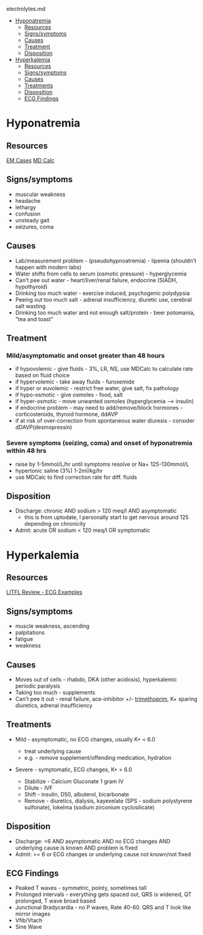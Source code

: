 electrolytes.md

<!-- 
Topics
---
# Hyponatremia
# Hypokalemia
# Hyperkalemia
# Hypomagnesemia
# Hypercalcemia
# Hypocalcemia

Template
---
# Abnormality

## Resources
## Signs/symptoms
## Causes
## Treatments
## Disposition
## ECG Findings -->

- [Hyponatremia](#hyponatremia)
  - [Resources](#resources)
  - [Signs/symptoms](#signssymptoms)
  - [Causes](#causes)
  - [Treatment](#treatment)
  - [Disposition](#disposition)
- [Hyperkalemia](#hyperkalemia)
  - [Resources](#resources-1)
  - [Signs/symptoms](#signssymptoms-1)
  - [Causes](#causes-1)
  - [Treatments](#treatments)
  - [Disposition](#disposition-1)
  - [ECG Findings](#ecg-findings)

# Hyponatremia
## Resources
[EM Cases](https://emergencymedicinecases.com/episode-60-emergency-management-hyponatremia/)
[MD Calc](https://www.mdcalc.com/sodium-correction-rate-hyponatremia-hypernatremia)

## Signs/symptoms
- muscular weakness
- headache
- lethargy
- confusion
- unsteady gait
- seizures, coma
  
## Causes
- Lab/measurement problem - (pseudohypnoatremia) - lipemia (shouldn't happen with modern labs)
- Water shifts from cells to serum (osmotic pressure) - hyperglycemia
- Can't pee out water - heart/liver/renal failure, endocrine (SIADH, hypothyroid)
- Drinking too much water - exercise induced, psychogenic polydypsia
- Peeing out too much salt - adrenal insufficiency, diuretic use, cerebral salt wasting
- Drinking too much water and not enough salt/protein - beer potomania, "tea and toast"

## Treatment

### Mild/asymptomatic and onset greater than 48 hours
- if hypovolemic - give fluids - 3%, LR, NS, use MDCalc to calculate rate based on fluid choice
- if hypervolemic - take away fluids - furosemide
- if hyper or euvolemic - restrict free water, give salt, fix pathology
- if hypo-osmotic - give osmoles - food, salt
- if hyper-osmotic - move unwanted osmoles (hyperglycemia --> insulin)
- if endocrine problem - may need to add/remove/block hormones - corticosteroids, thyroid hormone, ddAVP
- if at risk of over-correction from spontaneous water diuresis - consider dDAVP(desmopressin)

### Severe symptoms (seizing, coma) and onset of hyponatremia within 48 hrs
  - raise by 1-5mmol/L/hr until symptoms resolve or Na+ 125-130mmol/L
  - hypertonic saline (3%) 1-2ml/kg/hr
  - use MDCalc to find correction rate for diff. fluids

## Disposition
- Discharge: chronic AND sodium > 120 meq/l AND asymptomatic
  - this is from uptodate, I personally start to get nervous around 125 depending on chronicity
- Admit: acute OR sodium < 120 meq/l OR symptomatic

# Hyperkalemia
## Resources
[LITFL Review - ECG Examples](https://litfl.com/hyperkalaemia-ecg-library/)

## Signs/symptoms
- muscle weakness, ascending
- palpitations
- fatigue
- weakness
  
## Causes
- Moves out of cells - rhabdo, DKA (other acidosis), hyperkalemic periodic paralysis
- Taking too much - supplements
- Can't pee it out - renal failure, ace-inhibitor +/- [trimethoprim](https://www.ncbi.nlm.nih.gov/pubmed/8328738), K+ sparing diuretics, adrenal insufficiency
  
## Treatments
- Mild - asymptomatic, no ECG changes, usually K+ < 6.0
  - treat underlying cause
  - e.g. - remove supplement/offending medication, hydration

- Severe - symptomatic, ECG changes, K+ > 6.0
  - Stabilize - Calcium Gluconate 1 gram IV
  - Dilute - IVF
  - Shift - insulin, D50, albuterol, bicarbonate
  - Remove - diuretics, dialysis, kayexelate (SPS - sodium polystyrene sulfonate), lokelma (sodium zirconium cyclosilicate)
  
## Disposition
- Discharge: <6 AND asymptomatic AND no ECG changes AND underlying cause is known AND problem is fixed
- Admit: >= 6 or ECG changes or underlying cause not known/not fixed
  
## ECG Findings
- Peaked T waves - symmetric, pointy, sometimes tall
- Prolonged intervals - everything gets spaced out, QRS is widened, QT prolonged, T wave broad based
- Junctional Bradycardia - no P waves, Rate 40-60. QRS and T look like mirror images
- Vfib/Vtach
- Sine Wave